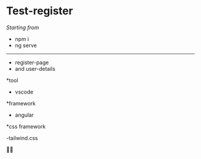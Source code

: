 # Test-register
*Starting from*
- npm i 
- ng serve
-----------------------------------------------
 * register-page
 * and user-details

*tool 

- vscode

*framework

- angular

*css framework

-tailwind.css


🙏🙏
